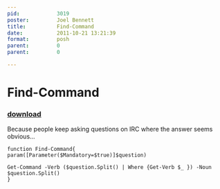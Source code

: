 ```yaml
---
pid:            3019
poster:         Joel Bennett
title:          Find-Command
date:           2011-10-21 13:21:39
format:         posh
parent:         0
parent:         0

---
```


# Find-Command

### [download](3019.ps1)

Because people keep asking questions on IRC where the answer seems obvious...

```posh
function Find-Command{
param([Parameter($Mandatory=$true)]$question)

Get-Command -Verb ($question.Split() | Where {Get-Verb $_ }) -Noun $question.Split()
}
```
